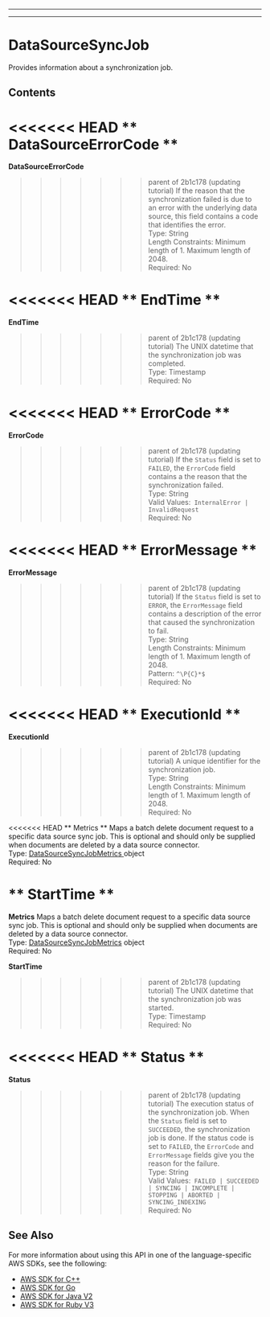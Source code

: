 --------

--------

# DataSourceSyncJob<a name="API_DataSourceSyncJob"></a>

Provides information about a synchronization job\.

## Contents<a name="API_DataSourceSyncJob_Contents"></a>

<<<<<<< HEAD
 ** DataSourceErrorCode **   <a name="Kendra-Type-DataSourceSyncJob-DataSourceErrorCode"></a>
=======
 **DataSourceErrorCode**   <a name="Kendra-Type-DataSourceSyncJob-DataSourceErrorCode"></a>
>>>>>>> parent of 2b1c178 (updating tutorial)
If the reason that the synchronization failed is due to an error with the underlying data source, this field contains a code that identifies the error\.  
Type: String  
Length Constraints: Minimum length of 1\. Maximum length of 2048\.  
Required: No

<<<<<<< HEAD
 ** EndTime **   <a name="Kendra-Type-DataSourceSyncJob-EndTime"></a>
=======
 **EndTime**   <a name="Kendra-Type-DataSourceSyncJob-EndTime"></a>
>>>>>>> parent of 2b1c178 (updating tutorial)
The UNIX datetime that the synchronization job was completed\.  
Type: Timestamp  
Required: No

<<<<<<< HEAD
 ** ErrorCode **   <a name="Kendra-Type-DataSourceSyncJob-ErrorCode"></a>
=======
 **ErrorCode**   <a name="Kendra-Type-DataSourceSyncJob-ErrorCode"></a>
>>>>>>> parent of 2b1c178 (updating tutorial)
If the `Status` field is set to `FAILED`, the `ErrorCode` field contains a the reason that the synchronization failed\.  
Type: String  
Valid Values:` InternalError | InvalidRequest`   
Required: No

<<<<<<< HEAD
 ** ErrorMessage **   <a name="Kendra-Type-DataSourceSyncJob-ErrorMessage"></a>
=======
 **ErrorMessage**   <a name="Kendra-Type-DataSourceSyncJob-ErrorMessage"></a>
>>>>>>> parent of 2b1c178 (updating tutorial)
If the `Status` field is set to `ERROR`, the `ErrorMessage` field contains a description of the error that caused the synchronization to fail\.  
Type: String  
Length Constraints: Minimum length of 1\. Maximum length of 2048\.  
Pattern: `^\P{C}*$`   
Required: No

<<<<<<< HEAD
 ** ExecutionId **   <a name="Kendra-Type-DataSourceSyncJob-ExecutionId"></a>
=======
 **ExecutionId**   <a name="Kendra-Type-DataSourceSyncJob-ExecutionId"></a>
>>>>>>> parent of 2b1c178 (updating tutorial)
A unique identifier for the synchronization job\.  
Type: String  
Length Constraints: Minimum length of 1\. Maximum length of 2048\.  
Required: No

<<<<<<< HEAD
 ** Metrics **   <a name="Kendra-Type-DataSourceSyncJob-Metrics"></a>
Maps a batch delete document request to a specific data source sync job\. This is optional and should only be supplied when documents are deleted by a data source connector\.  
Type: [ DataSourceSyncJobMetrics ](API_DataSourceSyncJobMetrics.md) object  
Required: No

 ** StartTime **   <a name="Kendra-Type-DataSourceSyncJob-StartTime"></a>
=======
 **Metrics**   <a name="Kendra-Type-DataSourceSyncJob-Metrics"></a>
Maps a batch delete document request to a specific data source sync job\. This is optional and should only be supplied when documents are deleted by a data source connector\.  
Type: [DataSourceSyncJobMetrics](API_DataSourceSyncJobMetrics.md) object  
Required: No

 **StartTime**   <a name="Kendra-Type-DataSourceSyncJob-StartTime"></a>
>>>>>>> parent of 2b1c178 (updating tutorial)
The UNIX datetime that the synchronization job was started\.  
Type: Timestamp  
Required: No

<<<<<<< HEAD
 ** Status **   <a name="Kendra-Type-DataSourceSyncJob-Status"></a>
=======
 **Status**   <a name="Kendra-Type-DataSourceSyncJob-Status"></a>
>>>>>>> parent of 2b1c178 (updating tutorial)
The execution status of the synchronization job\. When the `Status` field is set to `SUCCEEDED`, the synchronization job is done\. If the status code is set to `FAILED`, the `ErrorCode` and `ErrorMessage` fields give you the reason for the failure\.  
Type: String  
Valid Values:` FAILED | SUCCEEDED | SYNCING | INCOMPLETE | STOPPING | ABORTED | SYNCING_INDEXING`   
Required: No

## See Also<a name="API_DataSourceSyncJob_SeeAlso"></a>

For more information about using this API in one of the language\-specific AWS SDKs, see the following:
+  [ AWS SDK for C\+\+](https://docs.aws.amazon.com/goto/SdkForCpp/kendra-2019-02-03/DataSourceSyncJob) 
+  [ AWS SDK for Go](https://docs.aws.amazon.com/goto/SdkForGoV1/kendra-2019-02-03/DataSourceSyncJob) 
+  [ AWS SDK for Java V2](https://docs.aws.amazon.com/goto/SdkForJavaV2/kendra-2019-02-03/DataSourceSyncJob) 
+  [ AWS SDK for Ruby V3](https://docs.aws.amazon.com/goto/SdkForRubyV3/kendra-2019-02-03/DataSourceSyncJob) 